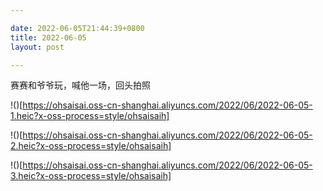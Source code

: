 ```yaml
---

date: 2022-06-05T21:44:39+0800
title: 2022-06-05
layout: post

---
```


赛赛和爷爷玩，喊他一场，回头拍照

!()[https://ohsaisai.oss-cn-shanghai.aliyuncs.com/2022/06/2022-06-05-1.heic?x-oss-process=style/ohsaisaih]

!()[https://ohsaisai.oss-cn-shanghai.aliyuncs.com/2022/06/2022-06-05-2.heic?x-oss-process=style/ohsaisaih]

!()[https://ohsaisai.oss-cn-shanghai.aliyuncs.com/2022/06/2022-06-05-3.heic?x-oss-process=style/ohsaisaih]
